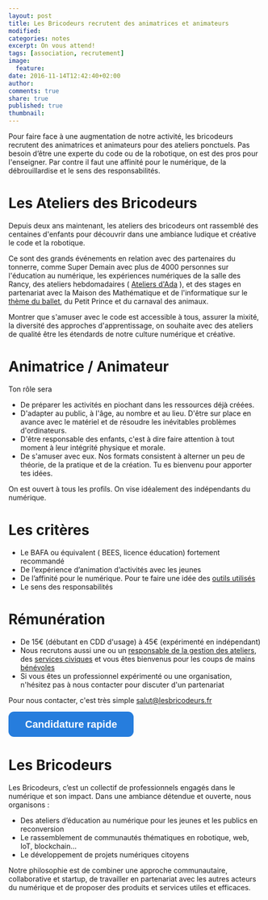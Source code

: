 ```yaml
---
layout: post
title: Les Bricodeurs recrutent des animatrices et animateurs
modified:
categories: notes
excerpt: On vous attend!
tags: [association, recrutement]
image:
  feature:
date: 2016-11-14T12:42:40+02:00
author: 
comments: true
share: true
published: true
thumbnail: 
---
```


Pour faire face à une augmentation de notre activité, les bricodeurs recrutent des animatrices et animateurs pour des ateliers ponctuels. Pas besoin d’être une experte du code ou de la robotique, on est des pros pour l'enseigner. Par contre il faut une affinité pour le numérique, de la débrouillardise et le sens des responsabilités.

# Les Ateliers des Bricodeurs

Depuis deux ans maintenant, les ateliers des bricodeurs ont rassemblé des centaines d'enfants pour découvrir dans une ambiance ludique et créative le code et la robotique.

Ce sont des grands événements en relation avec des partenaires du tonnerre, comme Super Demain avec plus de 4000 personnes sur l'éducation au numérique, les expériences numériques de la salle des Rancy, des ateliers hebdomadaires ( [Ateliers d'Ada](http://lesbricodeurs.fr/AteliersdAda/) ), et des stages en partenariat avec la Maison des Mathématique et de l'informatique sur le [thème du ballet](http://lesbricodeurs.fr/evenements/LeBalletDuCode/), du Petit Prince et du carnaval des animaux.

Montrer que s'amuser avec le code est accessible à tous, assurer la mixité, la diversité des approches d'apprentissage, on souhaite avec des ateliers de qualité être les étendards de notre culture numérique et créative.

# Animatrice / Animateur

Ton rôle sera 

* De préparer les activités en piochant dans les ressources déjà créées. 
* D'adapter au public, à l'âge, au nombre et au lieu. D'être sur place en avance avec le matériel et de résoudre les inévitables problèmes d'ordinateurs. 
* D'être responsable des enfants, c'est à dire faire attention à tout moment à leur intégrité physique et morale.
* De s'amuser avec eux. Nos formats consistent à alterner un peu de théorie, de la pratique et de la création. Tu es bienvenu pour apporter tes idées.

On est ouvert à tous les profils. On vise idéalement des indépendants du numérique.

# Les critères

* Le BAFA ou équivalent ( BEES, licence éducation) fortement recommandé
* De l’expérience d’animation d’activités avec les jeunes
* De l’affinité pour le numérique. Pour te faire une idée des [outils utilisés](http://lesbricodeurs.fr/AteliersdAda/outils/)
 * Le sens des responsabilités

# Rémunération

* De 15€ (débutant en CDD d'usage) à 45€ (expérimenté en indépendant)
* Nous recrutons aussi une ou un [responsable de la gestion des ateliers](lesbricodeurs.fr/notes/Les-Bricodeurs-Recrutent-3/), des [services civiques](http://www.service-civique.gouv.fr/missions/contribuer-a-leducation-au-numerique-par-la-decouverte-du-code-et-de-la-robotique-des-enfants-et-adultes) et vous êtes bienvenus pour les coups de mains [bénévoles](http://lesbricodeurs.fr/notes/Les-Bricodeurs-Recrutent-1/)
* Si vous êtes un professionnel expérimenté ou une organisation, n'hésitez pas à nous contacter pour discuter d'un partenariat

Pour nous contacter, c'est très simple [salut@lesbricodeurs.fr](mailto:salut@lesbricodeurs.fr)
	
<a class="typeform-share button" href="https://xalava.typeform.com/to/ZKiZip?typeform-collect=0" data-mode="popup" style="display:inline-block;text-decoration:none;background-color:#267DDD;color:white;cursor:pointer;font-family:Helvetica,Arial,sans-serif;font-size:20px;line-height:50px;text-align:center;margin:0;height:50px;padding:0px 33px;border-radius:11px;max-width:100%;white-space:nowrap;overflow:hidden;text-overflow:ellipsis;font-weight:bold;-webkit-font-smoothing:antialiased;-moz-osx-font-smoothing:grayscale;" target="_blank">Candidature rapide</a><script>(function(){var qs,js,q,s,d=document,gi=d.getElementById,ce=d.createElement,gt=d.getElementsByTagName,id="typef_orm_share",b="https://s3-eu-west-1.amazonaws.com/share.typeform.com/";if(!gi.call(d,id)){js=ce.call(d,"script");js.id=id;js.src=b+"share.js";q=gt.call(d,"script")[0];q.parentNode.insertBefore(js,q)}})()</script>


# Les Bricodeurs

Les Bricodeurs, c’est un collectif de professionnels engagés dans le numérique et son impact. Dans une ambiance détendue et ouverte, nous organisons :

* Des ateliers d’éducation au numérique pour les jeunes et les publics en reconversion
* Le rassemblement de communautés thématiques en robotique, web, IoT, blockchain…
* Le développement de projets numériques citoyens

Notre philosophie est de combiner une approche communautaire, collaborative et startup, de travailler en partenariat avec les autres acteurs du numérique et de proposer des produits et services utiles et efficaces.

